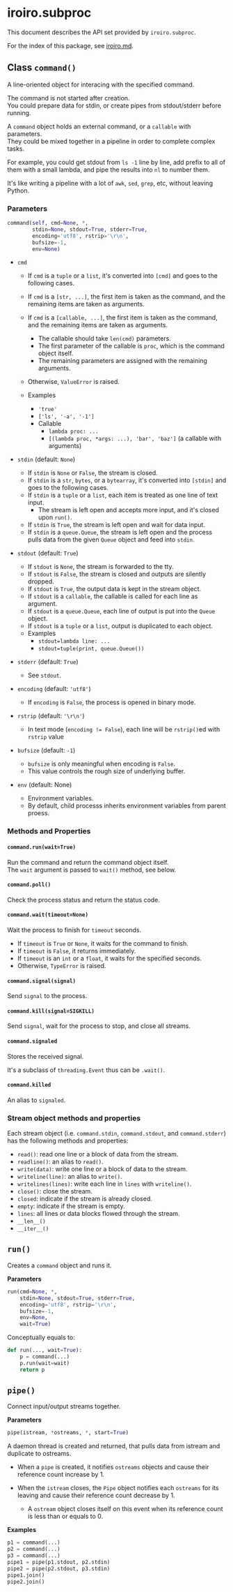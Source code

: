 # iroiro.subproc

This document describes the API set provided by `iroiro.subproc`.

For the index of this package, see [iroiro.md](iroiro.md).


## Class `command()`

A line-oriented object for interacing with the specified command.

The command is not started after creation.  
You could prepare data for stdin, or create pipes from stdout/stderr before running.

A `command` object holds an external command, or a `callable` with parameters.  
They could be mixed together in a pipeline in order to complete complex tasks.

For example, you could get stdout from `ls -1` line by line,
add prefix to all of them with a small lambda,
and pipe the results into `nl` to number them.

It's like writing a pipeline with a lot of `awk`, `sed`, `grep`, etc, without leaving Python.


### Parameters

```python
command(self, cmd=None, *,
        stdin=None, stdout=True, stderr=True,
        encoding='utf8', rstrip='\r\n',
        bufsize=-1,
        env=None)
```

*   `cmd`
    -   If `cmd` is a `tuple` or a `list`, it's converted into `[cmd]` and goes to the following cases.
    -   If `cmd` is a `[str, ...]`, the first item is taken as the command,
        and the remaining items are taken as arguments.
    -   If `cmd` is a `[callable, ...]`, the first item is taken as the command,
        and the remaining items are taken as arguments.
        +   The callable should take `len(cmd)` parameters.
        +   The first parameter of the callable is `proc`, which is the command object itself.
        +   The remaining parameters are assigned with the remaining arguments.
    -   Otherwise, `ValueError` is raised.

    -   Examples
        +   `'true'`
        +   `['ls', '-a', '-1']`
        +   Callable
            *   `lambda proc: ...`
            *   `[(lambda proc, *args: ...), 'bar', 'baz']` (a callable with arguments)

*   `stdin` (default: `None`)
    -   If `stdin` is `None` or `False`, the stream is closed.
    -   If `stdin` is a `str`, `bytes`, or a `bytearray`, it's converted into `[stdin]` and goes to the following cases.
    -   If `stdin` is a `tuple` or a `list`, each item is treated as one line of text input.
        +   The stream is left open and accepts more input, and it's closed upon `run()`.
    -   If `stdin` is `True`, the stream is left open and wait for data input.
    -   If `stdin` is a `queue.Queue`, the stream is left open
        and the process pulls data from the given `Queue` object and feed into `stdin`.

*   `stdout` (default: `True`)
    -   If `stdout` is `None`, the stream is forwarded to the tty.
    -   If `stdout` is `False`, the stream is closed and outputs are silently dropped.
    -   If `stdout` is `True`, the output data is kept in the stream object.
    -   If `stdout` is a `callable`, the callable is called for each line as argument.
    -   If `stdout` is a `queue.Queue`, each line of output is put into the `Queue` object.
    -   If `stdout` is a `tuple` or a `list`, output is duplicated to each object.
    -   Examples
        +   `stdout=lambda line: ...`
        +   `stdout=tuple(print, queue.Queue())`

*   `stderr` (default: `True`)
    -   See `stdout`.

*   `encoding` (default: `'utf8'`)
    -   If `encoding` is `False`, the process is opened in binary mode.

*   `rstrip` (default: `'\r\n'`)
    -   In text mode (`encoding != False`), each line will be `rstrip()`ed with `rstrip` value

*   `bufsize` (default: `-1`)
    -   `bufsize` is only meaningful when encoding is `False`.
    -   This value controls the rough size of underlying buffer.

*   `env` (default: None)
    -   Environment variables.
    -   By default, child processs inherits environment variables from parent proess.


### Methods and Properties

#### `command.run(wait=True)`

Run the command and return the command object itself.  
The `wait` argument is passed to `wait()` method, see below.


#### `command.poll()`

Check the process status and return the status code.


#### `command.wait(timeout=None)`

Wait the process to finish for `timeout` seconds.

*   If `timeout` is `True` or `None`, it waits for the command to finish.
*   If `timeout` is `False`, it returns immediately.
*   If `timeout` is an `int` or a `float`, it waits for the specified seconds.
*   Otherwise, `TypeError` is raised.


#### `command.signal(signal)`

Send `signal` to the process.


#### `command.kill(signal=SIGKILL)`

Send `signal`, wait for the process to stop, and close all streams.


#### `command.signaled`

Stores the received signal.

It's a subclass of `threading.Event` thus can be `.wait()`.


#### `command.killed`

An alias to `signaled`.


### Stream object methods and properties

Each stream object (i.e. `command.stdin`, `command.stdout`, and `command.stderr`)
has the following methods and properties:

*   `read()`: read one line or a block of data from the stream.
*   `readline()`: an alias to `read()`.
*   `write(data)`: write one line or a block of data to the stream.
*   `writeline(line)`: an alias to `write()`.
*   `writelines(lines)`: write each line in `lines` with `writeline()`.
*   `close()`: close the stream.
*   `closed`: indicate if the stream is already closed.
*   `empty`: indicate if the stream is empty.
*   `lines`: all lines or data blocks flowed through the stream.
*   `__len__()`
*   `__iter__()`


## `run()`

Creates a `command` object and runs it.

__Parameters__
```python
run(cmd=None, *,
    stdin=None, stdout=True, stderr=True,
    encoding='utf8', rstrip='\r\n',
    bufsize=-1,
    env=None,
    wait=True)
```

Conceptually equals to:
```python
def run(..., wait=True):
    p = command(...)
    p.run(wait=wait)
    return p
```


## `pipe()`

Connect input/output streams together.

__Parameters__
```python
pipe(istream, *ostreams, *, start=True)
```

A daemon thread is created and returned, that pulls data from istream and duplicate to ostreams.

*   When a `pipe` is created, it notifies `ostreams` objects and cause their reference count increase by 1.

*   When the `istream` closes, the `Pipe` object notifies each `ostreams` for its leaving
    and cause their reference count decrease by 1.  
    -   A `ostream` object closes itself on this event when its reference count is less than or equals to 0.

__Examples__
```python
p1 = command(...)
p2 = command(...)
p3 = command(...)
pipe1 = pipe(p1.stdout, p2.stdin)
pipe2 = pipe(p2.stdout, p3.stdin)
pipe1.join()
pipe2.join()
```
